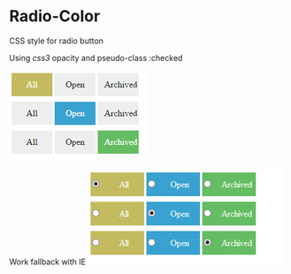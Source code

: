 # Radio-Color

CSS style for radio button

Using *css3* opacity and pseudo-class :checked

![alt tag](https://raw.githubusercontent.com/ComeBurguburu/Radio-Color/master/chrome.png)

Work fallback with IE
![alt tag](https://raw.githubusercontent.com/ComeBurguburu/Radio-Color/master/IE.PNG)
